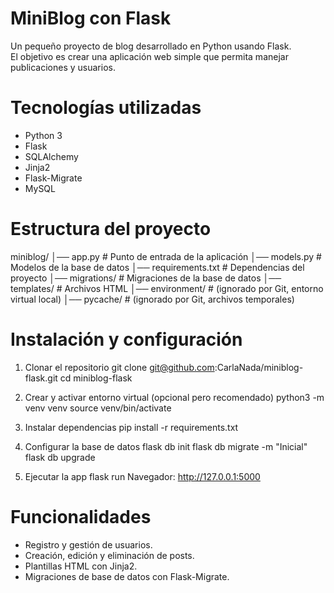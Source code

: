 # MiniBlog con Flask
Un pequeño proyecto de blog desarrollado en Python usando Flask.  
El objetivo es crear una aplicación web simple que permita manejar publicaciones y usuarios.

# Tecnologías utilizadas
- Python 3
- Flask
- SQLAlchemy
- Jinja2
- Flask-Migrate
- MySQL

# Estructura del proyecto
miniblog/
│── app.py # Punto de entrada de la aplicación
│── models.py # Modelos de la base de datos
│── requirements.txt # Dependencias del proyecto
│── migrations/ # Migraciones de la base de datos
│── templates/ # Archivos HTML
│── environment/ # (ignorado por Git, entorno virtual local)
│── pycache/ # (ignorado por Git, archivos temporales)

# Instalación y configuración
1. Clonar el repositorio
    git clone git@github.com:CarlaNada/miniblog-flask.git
    cd miniblog-flask

2. Crear y activar entorno virtual (opcional pero recomendado)
    python3 -m venv venv
    source venv/bin/activate

3. Instalar dependencias
    pip install -r requirements.txt

4. Configurar la base de datos
    flask db init
    flask db migrate -m "Inicial"
    flask db upgrade

5. Ejecutar la app
    flask run
    Navegador: http://127.0.0.1:5000


# Funcionalidades
- Registro y gestión de usuarios.
- Creación, edición y eliminación de posts.
- Plantillas HTML con Jinja2.
- Migraciones de base de datos con Flask-Migrate.
